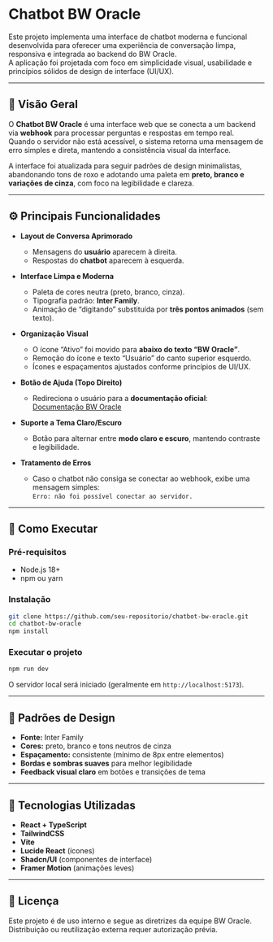 
# Chatbot BW Oracle

Este projeto implementa uma interface de chatbot moderna e funcional desenvolvida para oferecer uma experiência de conversação limpa, responsiva e integrada ao backend do BW Oracle.  
A aplicação foi projetada com foco em simplicidade visual, usabilidade e princípios sólidos de design de interface (UI/UX).

---

## 🧭 Visão Geral

O **Chatbot BW Oracle** é uma interface web que se conecta a um backend via **webhook** para processar perguntas e respostas em tempo real.  
Quando o servidor não está acessível, o sistema retorna uma mensagem de erro simples e direta, mantendo a consistência visual da interface.

A interface foi atualizada para seguir padrões de design minimalistas, abandonando tons de roxo e adotando uma paleta em **preto, branco e variações de cinza**, com foco na legibilidade e clareza.

---

## ⚙️ Principais Funcionalidades

- **Layout de Conversa Aprimorado**  
  - Mensagens do **usuário** aparecem à direita.  
  - Respostas do **chatbot** aparecem à esquerda.  

- **Interface Limpa e Moderna**  
  - Paleta de cores neutra (preto, branco, cinza).  
  - Tipografia padrão: **Inter Family**.  
  - Animação de “digitando” substituída por **três pontos animados** (sem texto).  

- **Organização Visual**  
  - O ícone “Ativo” foi movido para **abaixo do texto “BW Oracle”**.  
  - Remoção do ícone e texto “Usuário” do canto superior esquerdo.  
  - Ícones e espaçamentos ajustados conforme princípios de UI/UX.  

- **Botão de Ajuda (Topo Direito)**  
  - Redireciona o usuário para a **documentação oficial**:  
    [Documentação BW Oracle](https://docs.google.com/document/d/1-oADp8KV-uubUdUZA4IHD-rMsxEkwPks/edit?usp=drive_link&ouid=115649894980612759848&rtpof=true&sd=true)

- **Suporte a Tema Claro/Escuro**  
  - Botão para alternar entre **modo claro e escuro**, mantendo contraste e legibilidade.  

- **Tratamento de Erros**  
  - Caso o chatbot não consiga se conectar ao webhook, exibe uma mensagem simples:  
    `Erro: não foi possível conectar ao servidor.`  

---

## 🚀 Como Executar

### Pré-requisitos
- Node.js 18+
- npm ou yarn

### Instalação

```bash
git clone https://github.com/seu-repositorio/chatbot-bw-oracle.git
cd chatbot-bw-oracle
npm install
```

### Executar o projeto

```bash
npm run dev
```

O servidor local será iniciado (geralmente em `http://localhost:5173`).

---

## 🎨 Padrões de Design

- **Fonte:** Inter Family  
- **Cores:** preto, branco e tons neutros de cinza  
- **Espaçamento:** consistente (mínimo de 8px entre elementos)  
- **Bordas e sombras suaves** para melhor legibilidade  
- **Feedback visual claro** em botões e transições de tema  

---

## 🧱 Tecnologias Utilizadas

- **React + TypeScript**
- **TailwindCSS**
- **Vite**
- **Lucide React** (ícones)
- **Shadcn/UI** (componentes de interface)
- **Framer Motion** (animações leves)

---

## 📄 Licença

Este projeto é de uso interno e segue as diretrizes da equipe BW Oracle.  
Distribuição ou reutilização externa requer autorização prévia.
